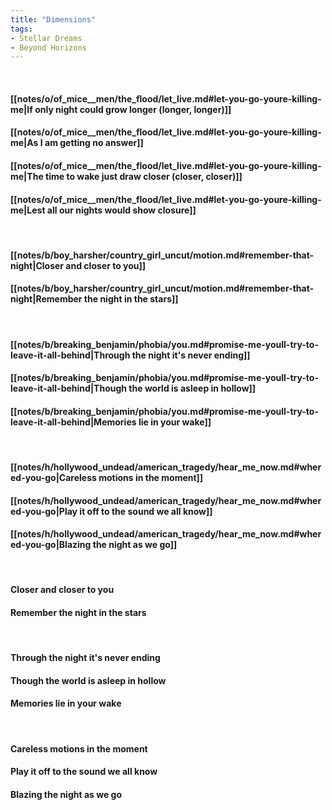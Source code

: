 ```yaml
---
title: "Dimensions"
tags:
- Stellar Dreams
- Beyond Horizons
---
```

&nbsp;
#### [[notes/o/of_mice__men/the_flood/let_live.md#let-you-go-youre-killing-me|If only night could grow longer (longer, longer)]]
#### [[notes/o/of_mice__men/the_flood/let_live.md#let-you-go-youre-killing-me|As I am getting no answer]]
#### [[notes/o/of_mice__men/the_flood/let_live.md#let-you-go-youre-killing-me|The time to wake just draw closer (closer, closer)]]
#### [[notes/o/of_mice__men/the_flood/let_live.md#let-you-go-youre-killing-me|Lest all our nights would show closure]]
&nbsp;
#### [[notes/b/boy_harsher/country_girl_uncut/motion.md#remember-that-night|Closer and closer to you]]
#### [[notes/b/boy_harsher/country_girl_uncut/motion.md#remember-that-night|Remember the night in the stars]]
&nbsp;
#### [[notes/b/breaking_benjamin/phobia/you.md#promise-me-youll-try-to-leave-it-all-behind|Through the night it's never ending]]
#### [[notes/b/breaking_benjamin/phobia/you.md#promise-me-youll-try-to-leave-it-all-behind|Though the world is asleep in hollow]]
#### [[notes/b/breaking_benjamin/phobia/you.md#promise-me-youll-try-to-leave-it-all-behind|Memories lie in your wake]]
&nbsp;
#### [[notes/h/hollywood_undead/american_tragedy/hear_me_now.md#whered-you-go|Careless motions in the moment]]
#### [[notes/h/hollywood_undead/american_tragedy/hear_me_now.md#whered-you-go|Play it off to the sound we all know]]
#### [[notes/h/hollywood_undead/american_tragedy/hear_me_now.md#whered-you-go|Blazing the night as we go]]
&nbsp;
#### Closer and closer to you
#### Remember the night in the stars
&nbsp;
#### Through the night it's never ending
#### Though the world is asleep in hollow
#### Memories lie in your wake
&nbsp;
#### Careless motions in the moment
#### Play it off to the sound we all know
#### Blazing the night as we go
